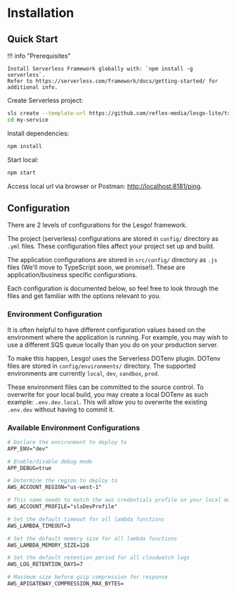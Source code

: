 # Installation

## Quick Start

!!! info "Prerequisites"

    Install Serverless Framework globally with: `npm install -g serverless`.
    Refer to https://serverless.com/framework/docs/getting-started/ for additional info.

Create Serverless project:

```bash
sls create --template-url https://github.com/reflex-media/lesgo-lite/tree/master --path my-service
cd my-service
```

Install dependencies:

```bash
npm install
```

Start local:

```bash
npm start
```

Access local url via browser or Postman: [http://localhost:8181/ping](http://localhost:8181/ping).

## Configuration

There are 2 levels of configurations for the Lesgo! framework.

The project (serverless) configurations are stored in `config/` directory as `.yml` files. These configuration files affect your project set up and build.

The application configurations are stored in `src/config/` directory as `.js` files (We'll move to TypeScript soon, we promise!). These are application/business specific configurations.

Each configuration is documented below, so feel free to look through the files and get familiar with the options relevant to you.

### Environment Configuration

It is often helpful to have different configuration values based on the environment where the application is running. For example, you may wish to use a different SQS queue locally than you do on your production server.

To make this happen, Lesgo! uses the Serverless DOTenv plugin. DOTenv files are stored in `config/environments/` directory. The supported environments are currently `local`, `dev`, `sandbox`, `prod`.

These environment files can be committed to the source control. To overwrite for your local build, you may create a local DOTenv as such example: `.env.dev.local`. This will allow you to overwrite the existing `.env.dev` without having to commit it.

### Available Environment Configurations

```apache
# Declare the environment to deploy to
APP_ENV="dev"

# Enable/disable debug mode
APP_DEBUG=true

# Determine the region to deploy to
AWS_ACCOUNT_REGION="us-west-1"

# This name needs to match the aws credentials profile on your local machine
AWS_ACCOUNT_PROFILE="slsDevProfile"

# Set the default timeout for all lambda functions
AWS_LAMBDA_TIMEOUT=3

# Set the default memory size for all lambda functions
AWS_LAMBDA_MEMORY_SIZE=128

# Set the default retention period for all cloudwatch logs
AWS_LOG_RETENTION_DAYS=7

# Maximum size before gzip compression for response
AWS_APIGATEWAY_COMPRESSION_MAX_BYTES=
```

